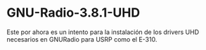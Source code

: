 # GNU-Radio-3.8.1-UHD
Este por ahora es un intento para la instalación de los drivers UHD necesarios en GNURadio para USRP como el E-310.
